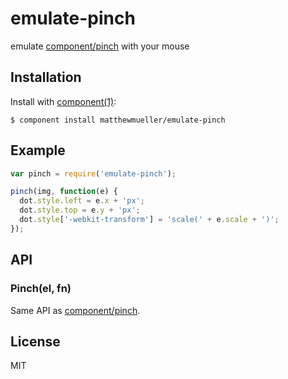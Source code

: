 
# emulate-pinch

  emulate [component/pinch](http://github.com/component/pinch) with your mouse

## Installation

  Install with [component(1)](http://component.io):

    $ component install matthewmueller/emulate-pinch

## Example

```js
var pinch = require('emulate-pinch');

pinch(img, function(e) {
  dot.style.left = e.x + 'px';
  dot.style.top = e.y + 'px';
  dot.style['-webkit-transform'] = 'scale(' + e.scale + ')';
});
```

## API

### Pinch(el, fn)

Same API as [component/pinch](http://github.com/component/pinch).

## License

  MIT
